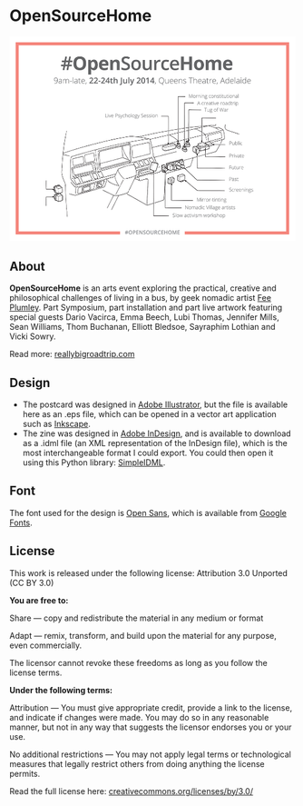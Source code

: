 OpenSourceHome
==============

![Alt text](https://github.com/sighmon/OpenSourceHome/blob/master/OpenSourceHome_postcard.png?raw=true "OpenSourceHome postcard")

About
-----

**OpenSourceHome** is an arts event exploring the practical, creative and philosophical challenges of living in a bus, by geek nomadic artist [Fee Plumley](http://en.wikipedia.org/wiki/Fee_Plumley). Part Symposium, part installation and part live artwork featuring special guests Dario Vacirca, Emma Beech, Lubi Thomas, Jennifer Mills, Sean Williams, Thom Buchanan, Elliott Bledsoe, Sayraphim Lothian and Vicki Sowry.

Read more: [reallybigroadtrip.com](http://www.reallybigroadtrip.com/2014/05/opensourcehome)

Design
------

* The postcard was designed in [Adobe Illustrator](http://www.adobe.com/ca/products/illustrator.html), but the file is available here as an .eps file, which can be opened in a vector art application such as [Inkscape](http://www.inkscape.org).
* The zine was designed in [Adobe InDesign](http://www.adobe.com/ca/products/indesign.html), and is available to download as a .idml file (an XML representation of the InDesign file), which is the most interchangeable format I could export. You could then open it using this Python library: [SimpleIDML](https://bitbucket.org/Stanislas/simpleidml).

Font
----

The font used for the design is [Open Sans](https://www.google.com/fonts/specimen/Open+Sans), which is available from [Google Fonts](https://www.google.com/fonts).

License
-------

This work is released under the following license: Attribution 3.0 Unported (CC BY 3.0)

**You are free to:**

Share — copy and redistribute the material in any medium or format

Adapt — remix, transform, and build upon the material for any purpose, even commercially. 

The licensor cannot revoke these freedoms as long as you follow the license terms.

**Under the following terms:**

Attribution — You must give appropriate credit, provide a link to the license, and indicate if changes were made. You may do so in any reasonable manner, but not in any way that suggests the licensor endorses you or your use.

No additional restrictions — You may not apply legal terms or technological measures that legally restrict others from doing anything the license permits.

Read the full license here: [creativecommons.org/licenses/by/3.0/](https://creativecommons.org/licenses/by/3.0/)